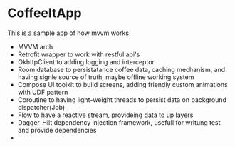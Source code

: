 # CoffeeItApp
This is a sample app of how mvvm works

- MVVM arch
- Retrofit wrapper to work with restful api's
- OkhttpClient to adding logging and interceptor
- Room database to persistatance coffee data, caching mechanism, and having signle source of truth, maybe offline working system
- Compose UI toolkit to build screens, adding friendly custom animations with UDF pattern
- Coroutine to having light-weight threads to persist data on background dispatcher(Job)
- Flow to have a reactive stream, provideing data to up layers
- Dagger-Hilt dependency injection framework, usefull for writung test and provide dependencies
- 
